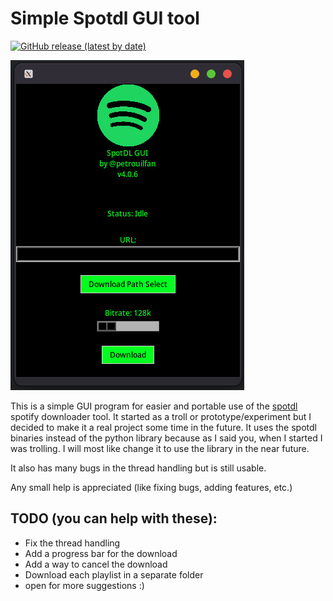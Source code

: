 # Simple Spotdl GUI tool

[![GitHub release (latest by date)](https://img.shields.io/github/v/release/spotDL/spotify-downloader)](https://github.com/spotDL/spotify-downloader/releases/tag/v4.0.6)

![Image](./src/screenshot1.png)

This is a simple GUI program for easier and portable use of the [spotdl](https://github.com/spotDL/spotify-downloader) spotify downloader tool.
It started as a troll or prototype/experiment but I decided to make it a real project some time in the future.
It uses the spotdl binaries instead of the python library because as I said you, when I started I was trolling.
I will most like change it to use the library in the near future.

It also has many bugs in the thread handling but is still usable.

Any small help is appreciated (like fixing bugs, adding features, etc.)

## TODO (you can help with these):
- Fix the thread handling
- Add a progress bar for the download
- Add a way to cancel the download
- Download each playlist in a separate folder
- open for more suggestions :)